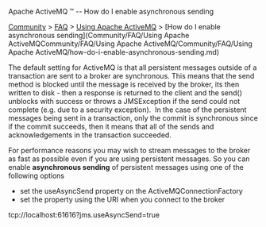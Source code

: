 Apache ActiveMQ ™ -- How do I enable asynchronous sending 

[Community](community.md) > [FAQ](CommunityCommunity/Community/faq.md) > [Using Apache ActiveMQ](Community/FAQCommunity/FAQ/Community/FAQ/using-apache-activemq.md) > [How do I enable asynchronous sending](Community/FAQ/Using Apache ActiveMQCommunity/FAQ/Using Apache ActiveMQ/Community/FAQ/Using Apache ActiveMQ/how-do-i-enable-asynchronous-sending.md)


The default setting for ActiveMQ is that all persistent messages outside of a transaction are sent to a broker are synchronous. This means that the send method is blocked until the message is received by the broker, its then written to disk - then a response is returned to the client and the send() unblocks with success or throws a JMSException if the send could not complete (e.g. due to a security exception).  In the case of the persistent messages being sent in a transaction, only the commit is synchronous since if the commit succeeds, then it means that all of the sends and acknowledgements in the transaction succeeded.

For performance reasons you may wish to stream messages to the broker as fast as possible even if you are using persistent messages. So you can enable **asynchronous sending** of persistent messages using one of the following options

*   set the useAsyncSend property on the ActiveMQConnectionFactory
*   set the property using the URI when you connect to the broker

tcp://localhost:61616?jms.useAsyncSend=true

